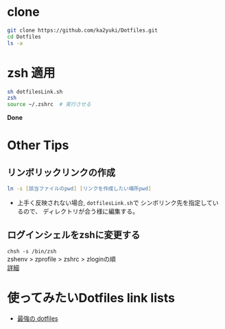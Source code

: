 # clone
```zsh
git clone https://github.com/ka2yuki/Dotfiles.git
cd Dotfiles
ls -a
```


# zsh 適用
```zsh
sh dotfilesLink.sh
zsh
source ~/.zshrc  # 実行させる
```

**Done**


# Other Tips
## リンボリックリンクの作成
```zsh
ln -s [該当ファイルのpwd] [リンクを作成したい場所pwd]
```

* 上手く反映されない場合, `dotfilesLink.sh`で シンボリンク先を指定しているので、
ディレクトリが合う様に編集する。


## ログインシェルをzshに変更する
`chsh -s /bin/zsh`  
zshenv > zprofile > zshrc > zloginの順  
[詳細](https://qiita.com/muran001/items/7b104d33f5ea3f75353f)



# 使ってみたいDotfiles link lists
- [最強の dotfiles](https://qiita.com/b4b4r07/items/b70178e021bef12cd4a2)


